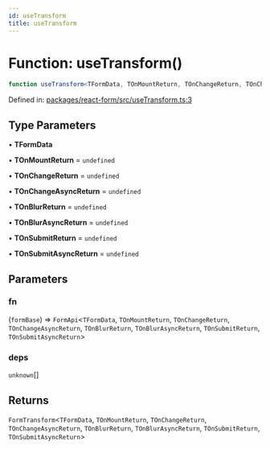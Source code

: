 ```yaml
---
id: useTransform
title: useTransform
---
```


<!-- DO NOT EDIT: this page is autogenerated from the type comments -->

# Function: useTransform()

```ts
function useTransform<TFormData, TOnMountReturn, TOnChangeReturn, TOnChangeAsyncReturn, TOnBlurReturn, TOnBlurAsyncReturn, TOnSubmitReturn, TOnSubmitAsyncReturn>(fn, deps): FormTransform<TFormData, TOnMountReturn, TOnChangeReturn, TOnChangeAsyncReturn, TOnBlurReturn, TOnBlurAsyncReturn, TOnSubmitReturn, TOnSubmitAsyncReturn>
```

Defined in: [packages/react-form/src/useTransform.ts:3](https://github.com/TanStack/form/blob/main/packages/react-form/src/useTransform.ts#L3)

## Type Parameters

• **TFormData**

• **TOnMountReturn** = `undefined`

• **TOnChangeReturn** = `undefined`

• **TOnChangeAsyncReturn** = `undefined`

• **TOnBlurReturn** = `undefined`

• **TOnBlurAsyncReturn** = `undefined`

• **TOnSubmitReturn** = `undefined`

• **TOnSubmitAsyncReturn** = `undefined`

## Parameters

### fn

(`formBase`) => `FormApi`\<`TFormData`, `TOnMountReturn`, `TOnChangeReturn`, `TOnChangeAsyncReturn`, `TOnBlurReturn`, `TOnBlurAsyncReturn`, `TOnSubmitReturn`, `TOnSubmitAsyncReturn`\>

### deps

`unknown`[]

## Returns

`FormTransform`\<`TFormData`, `TOnMountReturn`, `TOnChangeReturn`, `TOnChangeAsyncReturn`, `TOnBlurReturn`, `TOnBlurAsyncReturn`, `TOnSubmitReturn`, `TOnSubmitAsyncReturn`\>
